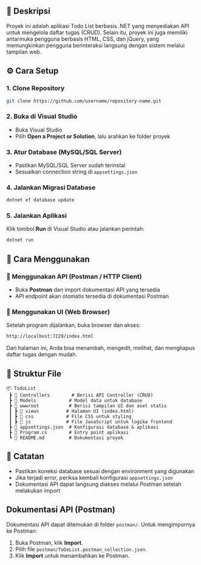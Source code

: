 ## 📖 Deskripsi
Proyek ini adalah aplikasi Todo List berbasis .NET yang menyediakan API untuk mengelola daftar tugas (CRUD). Selain itu, proyek ini juga memiliki antarmuka pengguna berbasis HTML, CSS, dan jQuery, yang memungkinkan pengguna berinteraksi langsung dengan sistem melalui tampilan web.

## ⚙️ Cara Setup
### 1. Clone Repository
```sh
git clone https://github.com/username/repository-name.git
```

### 2. Buka di Visual Studio
- Buka Visual Studio
- Pilih **Open a Project or Solution**, lalu arahkan ke folder proyek

### 3. Atur Database (MySQL/SQL Server)
- Pastikan MySQL/SQL Server sudah terinstal
- Sesuaikan connection string di `appsettings.json`

### 4. Jalankan Migrasi Database
```sh
dotnet ef database update
```

### 5. Jalankan Aplikasi
Klik tombol **Run** di Visual Studio atau jalankan perintah:
```sh
dotnet run
```

## 🚀 Cara Menggunakan
### 🔹 Menggunakan API (Postman / HTTP Client)
- Buka **Postman** dan import dokumentasi API yang tersedia
- API endpoint akan otomatis tersedia di dokumentasi Postman

### 🔹 Menggunakan UI (Web Browser)
Setelah program dijalankan, buka browser dan akses:
```sh
http://localhost:7229/index.html
```
Dari halaman ini, Anda bisa menambah, mengedit, melihat, dan menghapus daftar tugas dengan mudah.

## 📂 Struktur File
```
📦 TodoList
 ┣ 📂 Controllers        # Berisi API Controller (CRUD)
 ┣ 📂 Models            # Model data untuk database
 ┣ 📂 wwwroot           # Berisi tampilan UI dan aset statis
 ┃ ┣ 📂 views          # Halaman UI (index.html)
 ┃ ┣ 📂 css            # File CSS untuk styling
 ┃ ┣ 📂 js             # File JavaScript untuk logika frontend
 ┣ 📜 appsettings.json  # Konfigurasi database & aplikasi
 ┣ 📜 Program.cs        # Entry point aplikasi
 ┗ 📜 README.md         # Dokumentasi proyek
```

## 📝 Catatan
- Pastikan koneksi database sesuai dengan environment yang digunakan
- Jika terjadi error, periksa kembali konfigurasi `appsettings.json`
- Dokumentasi API dapat langsung diakses melalui Postman setelah melakukan import

## Dokumentasi API (Postman)
Dokumentasi API dapat ditemukan di folder `postman/`.
Untuk mengimpornya ke Postman:
1. Buka Postman, klik **Import**.
2. Pilih file `postman/ToDoList.postman_collection.json`.
3. Klik **Import** untuk menambahkan ke Postman.


